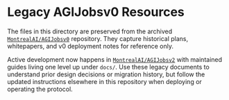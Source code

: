 # Legacy AGIJobsv0 Resources

The files in this directory are preserved from the archived [`MontrealAI/AGIJobsv0`](https://github.com/MontrealAI/AGIJobsv0) repository.
They capture historical plans, whitepapers, and v0 deployment notes for reference only.

Active development now happens in [`MontrealAI/AGIJobsv2`](https://github.com/MontrealAI/AGIJobsv2) with maintained guides living one level up under `docs/`.
Use these legacy documents to understand prior design decisions or migration history, but follow the updated instructions elsewhere in this repository when deploying or operating the protocol.
